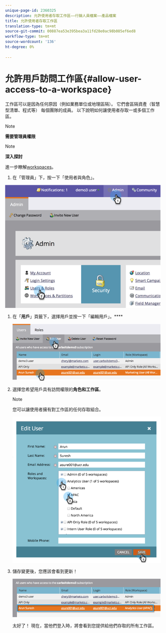 ```yaml
---
unique-page-id: 2360325
description: 允許使用者存取工作區——行銷人員檔案——產品檔案
title: 允許使用者存取工作區
translation-type: tm+mt
source-git-commit: 00887ea53e395bea3a11fd28e0ac98b085ef6ed8
workflow-type: tm+mt
source-wordcount: '136'
ht-degree: 0%

---
```



# 允許用戶訪問工作區{#allow-user-access-to-a-workspace}

工作區可以是因為任何原因（例如業務單位或地理區隔）。 它們會區隔資產（智慧型清單、程式等） 每個團隊的成員。 以下說明如何讓使用者存取一或多個工作區。

>[!NOTE]
>
>**需要管理員權限**

>[!NOTE]
>
>**深入探討**
>
>進一步瞭解[workspaces](understanding-workspaces-and-person-partitions.md)。

1. 在「管理員」下，按一下「使用者與角色」。

![](assets/image2014-9-17-11-3a2-3a32.png)

1. 在「**用戶**」頁籤下，選擇用戶並按一下「編輯用戶」。****

   ![](assets/image2014-9-17-11-3a2-3a46.png)

1. 選擇您希望用戶具有訪問權限的&#x200B;**角色和工作區**。

   >[!NOTE]
   >
   >您可以讓使用者擁有對工作區的任何存取組合。

   ![](assets/image2014-9-17-11-3a3-3a16.png)

1. 儲存變更後，您應該會看到更新！

   ![](assets/image2014-9-17-11-3a3-3a31.png)

   太好了！ 現在，當他們登入時，將會看到您提供給他們存取的所有工作區。

